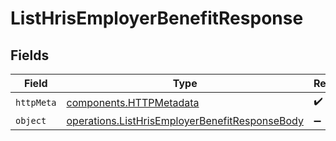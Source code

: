 # ListHrisEmployerBenefitResponse


## Fields

| Field                                                                                                            | Type                                                                                                             | Required                                                                                                         | Description                                                                                                      |
| ---------------------------------------------------------------------------------------------------------------- | ---------------------------------------------------------------------------------------------------------------- | ---------------------------------------------------------------------------------------------------------------- | ---------------------------------------------------------------------------------------------------------------- |
| `httpMeta`                                                                                                       | [components.HTTPMetadata](../../models/components/httpmetadata.md)                                               | :heavy_check_mark:                                                                                               | N/A                                                                                                              |
| `object`                                                                                                         | [operations.ListHrisEmployerBenefitResponseBody](../../models/operations/listhrisemployerbenefitresponsebody.md) | :heavy_minus_sign:                                                                                               | N/A                                                                                                              |